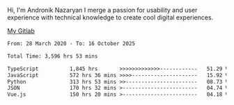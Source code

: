 Hi, I'm Andronik Nazaryan
I merge a passion for usability and user experience with technical knowledge to create cool digital experiences.

[My Gitlab](https://gitlab.com/anridev24)

<!--START_SECTION:waka-->

```txt
From: 28 March 2020 - To: 16 October 2025

Total Time: 3,596 hrs 53 mins

TypeScript          1,845 hrs       >>>>>>>>>>>>>------------   51.29 %
JavaScript          572 hrs 36 mins >>>>---------------------   15.92 %
Python              313 hrs 53 mins >>-----------------------   08.73 %
JSON                170 hrs 32 mins >------------------------   04.74 %
Vue.js              150 hrs 20 mins >------------------------   04.18 %
```

<!--END_SECTION:waka-->
